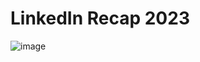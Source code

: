 # LinkedIn Recap 2023

![image](https://github.com/VincentK16/LinkedIn-Recap-2023/assets/3338753/16896578-4a85-47a2-8920-017785a3d303)
